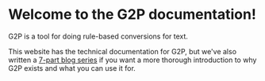 # Welcome to the G2P documentation!

G2P is a tool for doing rule-based conversions for text.

This website has the technical documentation for G2P, but we've also written a [7-part blog series](https://blog.mothertongues.org/g2p-background/) if you want a more thorough introduction to why G2P exists and what you can use it for.
